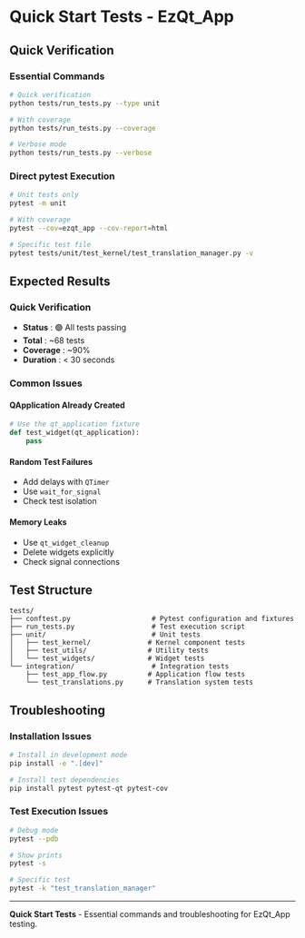 # Quick Start Tests - EzQt_App

## Quick Verification

### Essential Commands

```bash
# Quick verification
python tests/run_tests.py --type unit

# With coverage
python tests/run_tests.py --coverage

# Verbose mode
python tests/run_tests.py --verbose
```

### Direct pytest Execution

```bash
# Unit tests only
pytest -m unit

# With coverage
pytest --cov=ezqt_app --cov-report=html

# Specific test file
pytest tests/unit/test_kernel/test_translation_manager.py -v
```

## Expected Results

### Quick Verification
- **Status** : 🟢 All tests passing
- **Total** : ~68 tests
- **Coverage** : ~90%
- **Duration** : < 30 seconds

### Common Issues

#### QApplication Already Created
```python
# Use the qt_application fixture
def test_widget(qt_application):
    pass
```

#### Random Test Failures
- Add delays with `QTimer`
- Use `wait_for_signal`
- Check test isolation

#### Memory Leaks
- Use `qt_widget_cleanup`
- Delete widgets explicitly
- Check signal connections

## Test Structure

```
tests/
├── conftest.py                    # Pytest configuration and fixtures
├── run_tests.py                   # Test execution script
├── unit/                          # Unit tests
│   ├── test_kernel/              # Kernel component tests
│   ├── test_utils/               # Utility tests
│   └── test_widgets/             # Widget tests
└── integration/                   # Integration tests
    ├── test_app_flow.py          # Application flow tests
    └── test_translations.py      # Translation system tests
```

## Troubleshooting

### Installation Issues
```bash
# Install in development mode
pip install -e ".[dev]"

# Install test dependencies
pip install pytest pytest-qt pytest-cov
```

### Test Execution Issues
```bash
# Debug mode
pytest --pdb

# Show prints
pytest -s

# Specific test
pytest -k "test_translation_manager"
```

---

**Quick Start Tests** - Essential commands and troubleshooting for EzQt_App testing. 